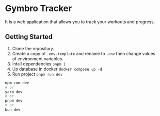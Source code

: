 # Gymbro Tracker

It is a web application that allows you to track your workouts and progress.

## Getting Started

1. Clone the repository.
2. Create a copy of `.env.template` and rename to `.env` then change values of environment variables.
3. Intall dependencies `pnpm i`
4. Up database in docker `docker compose up -d`
5. Run project `pnpm run dev`

```bash
npm run dev
# or
yarn dev
# or
pnpm dev
# or
bun dev
```
